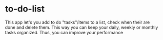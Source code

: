 # to-do-list
This app let's you add to do "tasks"/items to a list, check when their are done and delete them. This way you can keep your daily, weekly or monthly tasks organized. Thus, you can improve your performance
